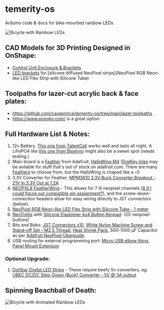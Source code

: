 # temerity-os

Arduino code &amp; docs for bike-mounted rainbow LEDs

![Bicycle with Rainbow LEDs](https://github.com/caseprince/temerity-os/blob/main/images/20230708_224618.jpg?raw=true)

## CAD Models for 3D Printing Designed in OnShape:

- [Control Unit Enclosure & Brackets](https://cad.onshape.com/documents/c0d84c6ffa9bdc5b4e96d84a/w/ab7fa442840c19dcdb86b606/e/6a70e81d8de3d289a5feaf4a?renderMode=0&uiState=6282715ed8c5dc67710ff45d)
- [LED brackets](https://cad.onshape.com/documents/a2c029861f4f6949a2b490da/w/bb1c7454e5ed916324910a7b/e/fb98fe964bbb7c3be6a0288d?renderMode=0&uiState=6282724977f99b45e28dc207) for [silicone diffused NeoPixel strips](NeoPixel RGB Neon-like LED Flex Strip with Silicone Tube)

## Toolpaths for lazer-cut acrylic back & face plates:

 - https://github.com/caseprince/temerity-os/tree/main/lazer-toolpaths
 - https://www.ponoko.com/ is a great option

## Full Hardware List & Notes:

1. 12v Battery. [This one from TalentCell](https://talentcell.com/lithium-ion-battery/12v/pb120b1.html) works well and lasts all night. A LiFePO4 like [this one from Bioenno](https://powerwerx.com/bioenno-blf-1212a-12v-12ah-lithium-iron-pvc) might also be a sweet spot (needs testing.)
2. Main board is a [Feather](https://learn.adafruit.com/adafruit-feather/overview) from Adafruit: [HalloWing M4](https://www.adafruit.com/product/4300) ([DigiKey links](https://www.digikey.com/en/products/category/evaluation-boards/2041?s=N4IgjCBcoLQBxVAYygMwIYBsDOBTANCAPZQDa4ArAEwIC6AvvYVWSACwDMADFyA0A) may be avilable for stuff that's out of stock on adafruit.com. There are many [Feathers](https://learn.adafruit.com/adafruit-feather/overview) to choose from, but the HalloWing is chaped like a 💀!) 
3. 3.3V Converter for Feather: [MPM3610 3.3V Buck Converter Breakout - 21V In 3.3V Out at 1.2A](https://www.adafruit.com/product/4683) 
4. [NEOPXL8 FeatherWing](https://www.adafruit.com/product/3249) - This allows for 7-8 neopixel channels ([8 if I could figure out compatible pin assignment?](https://forums.adafruit.com/viewtopic.php?p=964067#p964067)), and the screw-down-connection headers allow for easy wiring directly to JST connectors (below).
5. [NeoPixel RGB Neon-like LED Flex Strip with Silicone Tube - 1 meter](https://www.adafruit.com/product/3869)
6. [NeoTrellis](https://learn.adafruit.com/adafruit-neotrellis) with [Silicone Elastomer 4x4 Button Keypad](https://www.adafruit.com/product/1611)- I2C neopixel buttons!
7. Bits and Bobs: [JST Connectors x10](https://www.adafruit.com/product/1663), [White Nylon Machine Screw and Stand-off Set – M2.5 Thread](https://www.adafruit.com/product/3658), [Heat Shrink Pack](https://www.adafruit.com/product/344), 500–1000 µF Capacitor as per [Adafruit NeoPixel Überguide](https://learn.adafruit.com/adafruit-neopixel-uberguide/best-practices)
8. USB routing for external programming port: [Micro USB elbow thing](https://www.aliexpress.us/item/3256803950842339.html), [Panel Mount Extension](https://www.adafruit.com/product/3258)

### Optional Upgrade:
1.  [DotStar Digital LED Strips](https://www.adafruit.com/product/2328) - These require beefy 5v converters, eg: [UBEC DC/DC Step-Down (Buck) Converter - 5V @ 3A output](https://www.adafruit.com/product/1385)


## Spinning Beachball of Death:
![Bicycle with Animated Rainbow LEDs](https://github.com/caseprince/temerity-os/blob/main/images/temerity-loop.gif?raw=true)